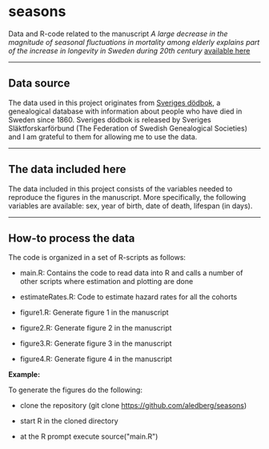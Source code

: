 # seasons

Data and R-code related to the manuscript _A large decrease in the magnitude of seasonal fluctuations in mortality among elderly explains part of the increase in longevity in Sweden during 20th century_ [available here](https://www.medrxiv.org/content/10.1101/2020.04.10.20060780v2)

---

## Data source
The data used in this project originates from [Sveriges dödbok](https://www.rotter.se/produkter/cd-dvd-usb/svdb), a genealogical database with information about people who have died in Sweden since 1860. Sveriges dödbok is released by Sveriges Släktforskarförbund (The Federation of Swedish Genealogical Societies) and I am grateful to them for allowing me to use the data. 

---

## The data included here

The data included in this project consists of the variables needed to reproduce the figures in the manuscript. More specifically, the following variables are available: sex, year of birth, date of death, lifespan (in days). 

---

## How-to process the data


The code is organized in a set of R-scripts as follows:

* main.R:  Contains the code to read data into R and calls a number of other scripts where estimation and plotting are done

* estimateRates.R: Code to estimate hazard rates for all the cohorts

* figure1.R: Generate figure 1 in the manuscript

* figure2.R: Generate figure 2 in the manuscript

* figure3.R: Generate figure 3 in the manuscript

* figure4.R: Generate figure 4 in the manuscript


**Example:**

To generate the figures do the following: 

* clone the repository (git clone https://github.com/aledberg/seasons)

* start R in the cloned directory

* at the R prompt execute source("main.R")


